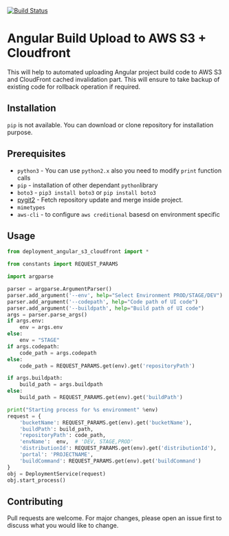 [![Build Status](https://travis-ci.com/aviboy2006/angular-build-upload-s3-cloudfront.svg?branch=master)](https://travis-ci.com/aviboy2006/angular-build-upload-s3-cloudfront)
# Angular Build Upload to AWS S3 + Cloudfront

This will help to automated uploading Angular project build code to AWS S3 and CloudFront cached invalidation part. This will ensure to take backup of existing code for rollback operation if required.

## Installation

`pip` is not available. You can download or clone repository for installation purpose. 


## Prerequisites

* `python3`  - You can use `python2.x` also you need to modify `print` function calls
* `pip` - installation of other dependant `python`library 
* `boto3` - `pip3 install boto3`  or `pip install boto3`
* [pygit2](https://pypi.org/project/pygit2/0.16.2/) - Fetch repository update and merge inside project.
* `mimetypes`
* `aws-cli` - to configure `aws creditional` basesd on environment specific 

## Usage

```python
from deployment_angular_s3_cloudfront import *

from constants import REQUEST_PARAMS

import argparse

parser = argparse.ArgumentParser()
parser.add_argument('--env', help="Select Environment PROD/STAGE/DEV")
parser.add_argument('--codepath', help="Code path of UI code")
parser.add_argument('--buildpath', help="Build path of UI code")
args = parser.parse_args()
if args.env:
    env = args.env
else:
    env = "STAGE"
if args.codepath:
    code_path = args.codepath
else:
    code_path = REQUEST_PARAMS.get(env).get('repositoryPath')

if args.buildpath:
    build_path = args.buildpath
else:
    build_path = REQUEST_PARAMS.get(env).get('buildPath')

print("Starting process for %s environment" %env)
request = {
    'bucketName': REQUEST_PARAMS.get(env).get('bucketName'), 
    'buildPath': build_path,
    'repositoryPath': code_path,
    'envName':  env,  # 'DEV, STAGE,PROD'
    'distributionId': REQUEST_PARAMS.get(env).get('distributionId'),
    'portal': 'PROJECTNAME',
    'buildCommand': REQUEST_PARAMS.get(env).get('buildCommand')
}
obj = DeploymentService(request)
obj.start_process()
```


## Contributing
Pull requests are welcome. For major changes, please open an issue first to discuss what you would like to change.
